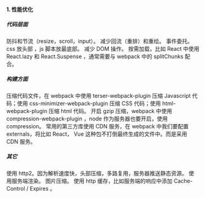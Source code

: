 #### 1. 性能优化

##### 代码层面

防抖和节流（resize，scroll，input）。
减少回流（重排）和重绘。
事件委托。
css 放头部 ，js 脚本放最底部。
减少 DOM 操作。
按需加载，比如 React 中使用 React.lazy 和 React.Suspense ，通常需要与 webpack 中的 splitChunks 配合。

##### 构建方面

压缩代码文件，在 webpack 中使用 terser-webpack-plugin 压缩 Javascript 代码；使用 css-minimizer-webpack-plugin 压缩 CSS 代码；使用 html-webpack-plugin 压缩 html 代码。
开启 gzip 压缩，webpack 中使用 compression-webpack-plugin ，node 作为服务器也要开启，使用 compression。
常用的第三方库使用 CDN 服务，在 webpack 中我们要配置 externals，将比如 React， Vue 这种包不打倒最终生成的文件中。而是采用 CDN 服务。

##### 其它

使用 http2。因为解析速度快，头部压缩，多路复用，服务器推送静态资源。
使用服务端渲染。
图片压缩。
使用 http 缓存，比如服务端的响应中添加 Cache-Control / Expires 。
